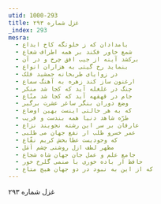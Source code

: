 ```yaml
---
utid: 1000-293
title: غزل شماره ۲۹۳
_index: 293
mesra:
  - بامدادان که ز خلوتگه کاخ ابداع
  - شمع خاور فکند بر همه اطراف شعاع
  - برکشد آینه از جیب افق چرخ و در آن
  - بنماید رخ گیتی به هزاران انواع
  - در زوایای طربخانه جمشید فلک
  - ارغنون ساز کند زهره به آهنگ سماع
  - چنگ در غلغله آید که کجا شد منکر
  - جام در قهقهه آید که کجا شد منّاع
  - وضع دوران بنگر ساغر عشرت برگیر
  - که به هر حالتی اینست بهین اوضاع
  - طرّه شاهد دنیا همه بندست و فریب
  - عارفان بر سر این رشته نجویند نزاع
  - عمر خسرو طلب ار نفع جهان می طلبی
  - که وجودیست عطابخش کریم نفّاع
  - مظهر لطف ازل روشنی چشم اَمَل
  - جامع علم و عمل جان جهان شاه شجاع
  - حافظ ار باده خوری با صنمی گلرخ خور
  - که از این به نبود در دو جهان هیچ متاع
---
```

غزل شماره ۲۹۳
